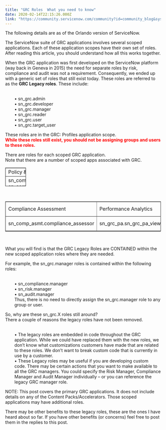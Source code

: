 ```yaml
---
title: "GRC Roles  What you need to know"
date: 2020-02-14T22:15:26.000Z
link: "https://community.servicenow.com/community?id=community_blog&sys_id=7d07e198db4b0cdc5ed4a851ca961994"
---
```

<p>The following details are as of the Orlando version of ServiceNow.</p>
<p>The ServiceNow suite of GRC applications involves several scoped applications. Each of these application scopes have their own set of roles. After reading this article, you should understand how all this works together.</p>
<p>When the GRC application was first developed on the ServiceNow platform (way back in Geneva in 2015) the need for separate roles by risk, compliance and audit was not a requirement. Consequently, we ended up with a generic set of roles that still exist today. These roles are referred to as the <strong>GRC Legacy roles</strong>. These include:</p>
<p style="padding-left: 30px;"><br />• sn_grc.admin<br />• sn_grc.developer<br />• sn_grc.manager<br />• sn_grc.reader<br />• sn_grc.user<br />• sn_grc.target_user</p>
<p>These roles are in the GRC: Profiles application scope.<br /><span style="color: #ff0000;"><strong>While these roles still exist, you should not be assigning groups and users to these roles.</strong></span></p>
<p>There are roles for each scoped GRC application.<br />Note that there are a number of scoped apps associated with GRC.</p>
<table style="width: 67px; height: 60px;" border="1"><tbody><tr><td style="width: 15.1136px;">Policy &amp; Compliance </td><td style="width: 15.1136px;">Risk</td><td style="width: 15.1136px;">Audit</td></tr><tr><td style="width: 15.1136px;">sn_compliance.admin<br />sn_compliance.attestation_creator<br />sn_compliance.developer<br />sn_compliance.manager<br />sn_compliance.reader<br />sn_compliance.user</td><td style="width: 15.1136px;">sn_risk.admin<br />sn_risk.asmt_creator<br />sn_risk.manager<br />sn_risk.reader<br />sn_risk.user</td><td style="width: 15.1136px;">sn_audit.admin<br />sn_audit.developer<br />sn_audit.external_auditor<br />sn_audit.manager<br />sn_audit.user</td></tr></tbody></table>
<p> </p>
<table border="1"><tbody><tr><td>Compliance Assessment</td><td>Performance Analytics</td><td>Advanced Risk</td><td>UCF</td></tr><tr><td>sn_comp_asmt.compliance_assessor</td><td>sn_grc_pa.sn_grc_pa_viewer</td><td>No new roles</td><td>sn_comp_ucf.admin</td></tr></tbody></table>
<p> </p>
<p>What you will find is that the GRC Legacy Roles are CONTAINED within the new scoped application roles where they are needed.</p>
<p>For example, the sn_grc.manager roles is contained within the following roles:</p>
<p style="padding-left: 30px;"><br />• sn_compliance.manager<br />• sn_risk.manager<br />• sn_audit.manager<br />Thus, there is no need to directly assign the sn_grc.manager role to any group or user.</p>
<p>So, why are these sn_grc.X roles still around?<br />There a couple of reasons the legacy roles have not been removed.</p>
<p style="padding-left: 30px;"><br />• The legacy roles are embedded in code throughout the GRC application. While we could have replaced them with the new roles, we don’t know what customizations customers have made that are related to these roles. We don’t want to break custom code that is currently in use by a customer.<br />• These Legacy roles may be useful if you are developing custom code. There may be certain actions that you want to make available to all the GRC managers. You could specify the Risk Manager, Compliance Manager and Audit Manager individually – or you can reference the legacy GRC manager role.</p>
<p>NOTE: This post covers the primary GRC applications. It does not include details on any of the Content Packs/Accelerators. Those scoped applications may have additional roles.</p>
<p>There may be other benefits to these legacy roles, these are the ones I have heard about so far. If you have other benefits (or concerns) feel free to post them in the replies to this post.</p>